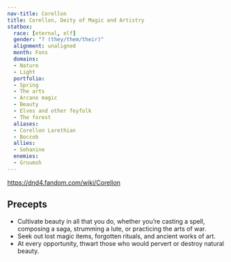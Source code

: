 ```yaml
---
nav-title: Corellon
title: Corellon, Deity of Magic and Artistry
statbox:
  race: [eternal, elf]
  gender: "? (they/them/their)"
  alignment: unaligned
  month: Fons
  domains:
  - Nature
  - Light
  portfolio:
  - Spring
  - The arts
  - Arcane magic
  - Beauty
  - Elves and other feyfolk
  - The forest
  aliases:
  - Corellon Larethian
  - Boccob
  allies:
  - Sehanine
  enemies:
  - Gruumsh
---
```



https://dnd4.fandom.com/wiki/Corellon

## Precepts

* Cultivate beauty in all that you do, whether you’re casting a spell, composing a saga, strumming a lute, or practicing the arts of war.
* Seek out lost magic items, forgotten rituals, and ancient works of art.
* At every opportunity, thwart those who would pervert or destroy natural beauty.
